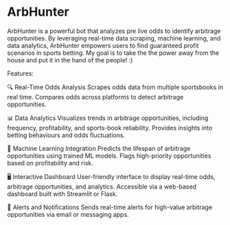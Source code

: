 # ArbHunter

ArbHunter is a powerful bot that analyzes pre live odds to identify arbitrage opportunities. By leveraging real-time data scraping, machine learning, and data analytics, ArbHunter empowers users to find guaranteed profit scenarios in sports betting. My goal is to take the the power away from the house and put it in the hand of the people! :)

Features:

🔍 Real-Time Odds Analysis
Scrapes odds data from multiple sportsbooks in real time.
Compares odds across platforms to detect arbitrage opportunities.

📊 Data Analytics
Visualizes trends in arbitrage opportunities, including frequency, profitability, and sports-book reliability.
Provides insights into betting behaviours and odds fluctuations.

🤖 Machine Learning Integration
Predicts the lifespan of arbitrage opportunities using trained ML models.
Flags high-priority opportunities based on profitability and risk.

🖥️ Interactive Dashboard
User-friendly interface to display real-time odds, arbitrage opportunities, and analytics.
Accessible via a web-based dashboard built with Streamlit or Flask.

🔔 Alerts and Notifications
Sends real-time alerts for high-value arbitrage opportunities via email or messaging apps.
